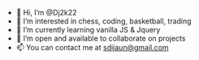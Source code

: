 - 👋 Hi, I’m @Dj2k22 
- 👀 I’m interested in chess, coding, basketball, trading
- 🌱 I’m currently learning vanilla JS & Jquery
- 💞️ I’m open and available to collaborate on projects
- 📫 You can contact me at sdijaun@gmail.com

<!---
Dj2k22/Dj2k22 is a ✨ special ✨ repository because its `README.md` (this file) appears on your GitHub profile.
You can click the Preview link to take a look at your changes.
--->
